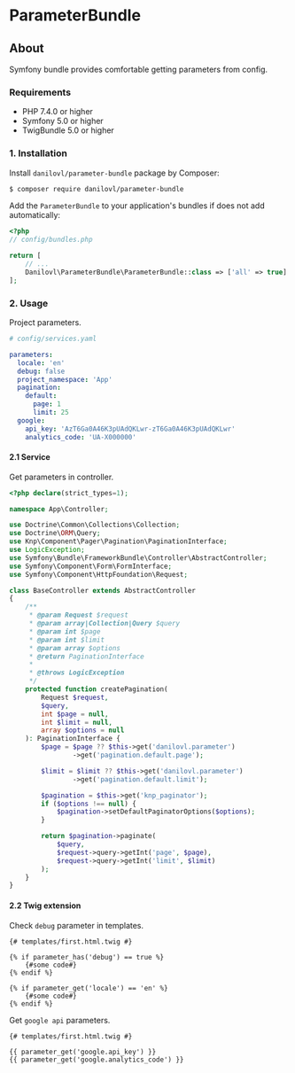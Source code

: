 # ParameterBundle #

## About ##

Symfony bundle provides comfortable getting parameters from config.

### Requirements 

  * PHP 7.4.0 or higher
  * Symfony 5.0 or higher
  * TwigBundle 5.0 or higher

### 1. Installation

Install `danilovl/parameter-bundle` package by Composer:
 
``` bash
$ composer require danilovl/parameter-bundle
```
Add the `ParameterBundle` to your application's bundles if does not add automatically:

``` php
<?php
// config/bundles.php

return [
    // ...
    Danilovl\ParameterBundle\ParameterBundle::class => ['all' => true]
];
```

### 2. Usage

Project parameters.

```yaml
# config/services.yaml

parameters:
  locale: 'en'
  debug: false
  project_namespace: 'App'
  pagination:
    default:
      page: 1
      limit: 25
  google:
    api_key: 'AzT6Ga0A46K3pUAdQKLwr-zT6Ga0A46K3pUAdQKLwr'
    analytics_code: 'UA-X000000'
```

#### 2.1 Service

Get parameters in controller.

```php
<?php declare(strict_types=1);

namespace App\Controller;

use Doctrine\Common\Collections\Collection;
use Doctrine\ORM\Query;
use Knp\Component\Pager\Pagination\PaginationInterface;
use LogicException;
use Symfony\Bundle\FrameworkBundle\Controller\AbstractController;
use Symfony\Component\Form\FormInterface;
use Symfony\Component\HttpFoundation\Request;

class BaseController extends AbstractController
{
    /**
     * @param Request $request
     * @param array|Collection|Query $query
     * @param int $page
     * @param int $limit
     * @param array $options
     * @return PaginationInterface
     *
     * @throws LogicException
     */
    protected function createPagination(
        Request $request,
        $query,
        int $page = null,
        int $limit = null,
        array $options = null
    ): PaginationInterface {
        $page = $page ?? $this->get('danilovl.parameter')
                ->get('pagination.default.page');

        $limit = $limit ?? $this->get('danilovl.parameter')
                ->get('pagination.default.limit');

        $pagination = $this->get('knp_paginator');
        if ($options !== null) {
            $pagination->setDefaultPaginatorOptions($options);
        }

        return $pagination->paginate(
            $query,
            $request->query->getInt('page', $page),
            $request->query->getInt('limit', $limit)
        );
    }
}
```

#### 2.2 Twig extension

Check `debug` parameter in templates.

```twig
{# templates/first.html.twig #}

{% if parameter_has('debug') == true %}
    {#some code#}
{% endif %}

{% if parameter_get('locale') == 'en' %}
    {#some code#}
{% endif %}
```

Get `google api` parameters.

```twig
{# templates/first.html.twig #}

{{ parameter_get('google.api_key') }}
{{ parameter_get('google.analytics_code') }}
```